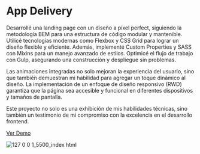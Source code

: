 # App Delivery
Desarrollé una landing page con un diseño  a píxel perfect, siguiendo la metodología BEM para una estructura de código modular y mantenible. Utilicé tecnologías modernas como Flexbox y CSS Grid para lograr un diseño flexible y eficiente. Además, implementé Custom Properties y SASS con Mixins para un manejo avanzado de estilos. Optimicé el flujo de trabajo con Gulp, asegurando una construcción y despliegue sin problemas.

Las animaciones integradas no solo mejoran la experiencia del usuario, sino que también demuestran mi habilidad para agregar un toque dinámico al diseño. La implementación de un enfoque de diseño responsivo (RWD) garantiza que la página sea accesible y funcional en diferentes dispositivos y tamaños de pantalla.

Este proyecto no solo es una exhibición de mis habilidades técnicas, sino también un testimonio de mi compromiso con la excelencia en el desarrollo frontend.
<br/>

<p><a target="_blank" href="https://65c12c9dcf1d8906ea393f94--subtle-longma-8d9ad5.netlify.app/">Ver Demo</a></p>

![127 0 0 1_5500_index html](https://github.com/ingMarcosOrtiz/App-Delivery/assets/19525887/7baf1608-8b51-4b38-910d-694dc1de5308)
